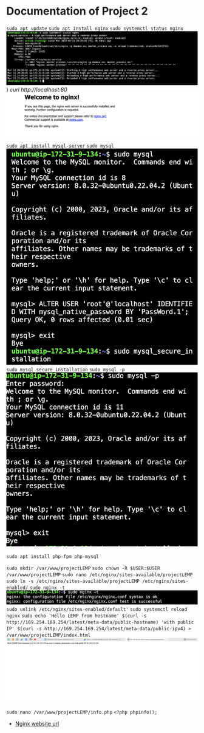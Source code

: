 # Documentation of Project 2

`sudo apt update`
`sudo apt install nginx`
`sudo systemctl status nginx`
![Nginx Status](./images/nginx-status.png))
 *curl http://localhost:80*
 ![Nginx Server Status](./images/nginx-server-status.png)

 
 `sudo apt install mysql-server`
 `sudo mysql`
 ![mysql ouput1](./images/mysql%20password%20output.png)
 `sudo mysql_secure_installation`
 `sudo mysql -p`
 ![mysql server installed](./images/mysql%20server%20installed.png)



`sudo apt install php-fpm php-mysql`


`sudo mkdir /var/www/projectLEMP`
`sudo chown -R $USER:$USER /var/www/projectLEMP`
`sudo nano /etc/nginx/sites-available/projectLEMP`
`sudo ln -s /etc/nginx/sites-available/projectLEMP /etc/nginx/sites-enabled/`
`sudo nginx -t`
![Checking syntax error](./images/checking%20syntax%20errors.png)
`sudo unlink /etc/nginx/sites-enabled/default'`
`sudo systemctl reload nginx`
`sudo echo 'Hello LEMP from hostname' $(curl -s http://169.254.169.254/latest/meta-data/public-hostname) 'with public IP' $(curl -s http://169.254.169.254/latest/meta-data/public-ipv4) > /var/www/projectLEMP/index.html`
![echo text returned](./images/hello%20LEMP%20word.png)



`sudo nano /var/www/projectLEMP/info.php`
`<?php
phpinfo();`
- [Nginx website url](http://18.119.123.254/info.php)

